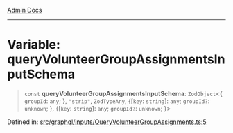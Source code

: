 [Admin Docs](/)

***

# Variable: queryVolunteerGroupAssignmentsInputSchema

> `const` **queryVolunteerGroupAssignmentsInputSchema**: `ZodObject`\<\{ `groupId`: `any`; \}, `"strip"`, `ZodTypeAny`, \{[`key`: `string`]: `any`; `groupId?`: `unknown`; \}, \{[`key`: `string`]: `any`; `groupId?`: `unknown`; \}\>

Defined in: [src/graphql/inputs/QueryVolunteerGroupAssignments.ts:5](https://github.com/gautam-divyanshu/talawa-api/blob/84910820371ade6fdca33545b3a0fc1e929731b2/src/graphql/inputs/QueryVolunteerGroupAssignments.ts#L5)
